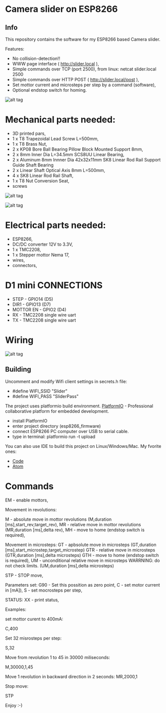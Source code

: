 # Camera slider on ESP8266

## Info

This repository contains the software for my ESP8266 based Camera slider.

Features:
- No collision-detection!!
- WWW page interface ( http://slider.local ),
- Simple commands over TCP (port 2500),
   from linux:
      netcat slider.local 2500
- Simple commands over HTTP POST ( http://slider.local/post ),
- Set mottor current and microsteps per step by a command (software),
- Optional endstop switch for homing.

![alt tag](https://github.com/BubuHub/ESP8266_Camera_Slider/blob/main/blob/assets/slider.jpg)


# Mechanical parts needed:
* 3D printed pars,
* 1 x T8 Trapezoidal Lead Screw L=500mm,
* 1 x T8 Brass Nut,
* 2 x KP08 Bore Ball Bearing Pillow Block Mounted Support 8mm,
* 2 x 8mm Inner Dia L=34.5mm SCS8UU Linear Bearing,
* 2 x Aluminum 8mm Innner Dia 42x32x11mm SK8 Linear Rod Rail Support Guide Shaft Bearing
* 2 x Linear Shaft Optical Axis 8mm L=500mm,
* 4 x SK8 Linear Rod Rail Shaft,
* 1 x T8 Nut Conversion Seat,
* screws


![alt tag](https://github.com/BubuHub/ESP8266_Camera_Slider/blob/main/blob/assets/front.jpg)

![alt tag](https://github.com/BubuHub/ESP8266_Camera_Slider/blob/main/blob/assets/rear.jpg)


# Electrical parts needed:
* ESP8266,
* DC/DC converter 12V to 3.3V,
* 1 x TMC2208,
* 1 x Stepper mottor Nema 17,
* wires,
* connectors,


# D1 mini CONNECTIONS
* STEP      - GPIO14 (D5)
* DIR1      - GPIO13 (D7)
* MOTTOR EN - GPIO2  (D4)
* RX        - TMC2208 single wire uart
* TX        - TMC2208 single wire uart
# Wiring

![alt tag](https://github.com/BubuHub/ESP8266_Camera_Slider/blob/main/blob/assets/schematic.png)

## Building

Uncomment and modify Wifi client settings in secrets.h file:
* #define WIFI_SSID                "Slider"
* #define WIFI_PASS                "SliderPass"

The project uses platformio build environment. 
[PlatformIO](https://platformio.org/) - Professional collaborative platform for embedded development.

* install PlatformIO
* enter project directory (esp8266_firmware)
* connect ESP8266 PC computer over USB to serial cable.
* type in terminal:
  platformio run -t upload

You can also use IDE to build this project on Linux/Windows/Mac. My fvorite ones:
* [Code](https://code.visualstudio.com/) 
* [Atom](https://atom.io/)


# Commands
EM  - enable mottors,

Movement in revolutions:

M   - absolute move in mottor revolutions (M,duration [ms],start_rev,target_rev),
MR  - relative move in mottor revolutions (MR,duration [ms],delta rev),
MH  - move to home (endstop switch is required),

Movement in microsteps:
GT  - apbsolute move in microsteps (GT,duration [ms],start_microstep,target_microstep)
GTR - relative move in microsteps (GTR,duration [ms],delta microsteps)
GTH - move to home (endstop switch is required),
UM  - unconditional relative move in microsteps WARRNING: do not check limits. (UM,duration [ms],delta microsteps)

STP - STOP move,

Parameters set:
G90 - Set this possition as zero point,
C   - set motor current in [mA]),
S   - set mocrosteps per step,

STATUS:
XX  - print status,


Examples: 

set mottor curent to 400mA:

C,400

Set 32 misrosteps per step:

S,32

Move from revolution 1 to 45 in 30000 miliseconds:

M,30000,1,45

Move 1 revolution in backward direction in 2 seconds:
MR,2000,1

Stop move:

STP


Enjoy :-)

